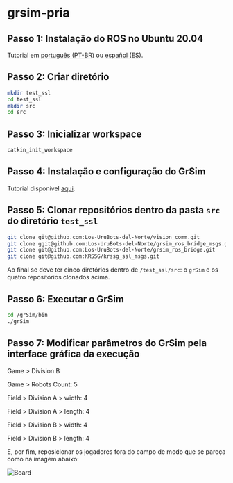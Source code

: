 # grsim-pria

## Passo 1: Instalação do ROS no Ubuntu 20.04

Tutorial em [português (PT-BR)](https://github.com/russibc/grsim-pria/blob/main/INSTALL-ROS-PT.md) ou [español (ES)](https://github.com/russibc/grsim-pria/blob/main/INSTALL-ROS-ES.md).

## Passo 2: Criar diretório 

```bash
mkdir test_ssl
cd test_ssl
mkdir src
cd src
```
## Passo 3: Inicializar workspace
```bash
catkin_init_workspace
```
## Passo 4: Instalação e configuração do GrSim

Tutorial disponível [aqui](https://github.com/RoboCup-SSL/grSim/blob/master/INSTALL.md).

## Passo 5: Clonar repositórios dentro da pasta `src` do diretório `test_ssl`

```bash
git clone git@github.com:Los-UruBots-del-Norte/vision_comm.git
git clone ggit@github.com:Los-UruBots-del-Norte/grsim_ros_bridge_msgs.git
git clone git@github.com:Los-UruBots-del-Norte/grsim_ros_bridge.git
git clone git@github.com:KRSSG/krssg_ssl_msgs.git
```
Ao final se deve ter cinco diretórios dentro de `/test_ssl/src`: o `grSim` e os quatro repositórios clonados acima.

## Passo 6: Executar o GrSim

```bash
cd /grSim/bin
./grSim
```
## Passo 7: Modificar parâmetros do GrSim pela interface gráfica da execução

Game > Division B

Game > Robots Count: 5

Field > Division A > width: 4

Field > Division A > length: 4

Field > Division B > width: 4

Field > Division B > length: 4

E, por fim, reposicionar os jogadores fora do campo de modo que se pareça como na imagem abaixo:

![Board](https://github.com/russibc/grsim-pria/blob/main/board.png)
